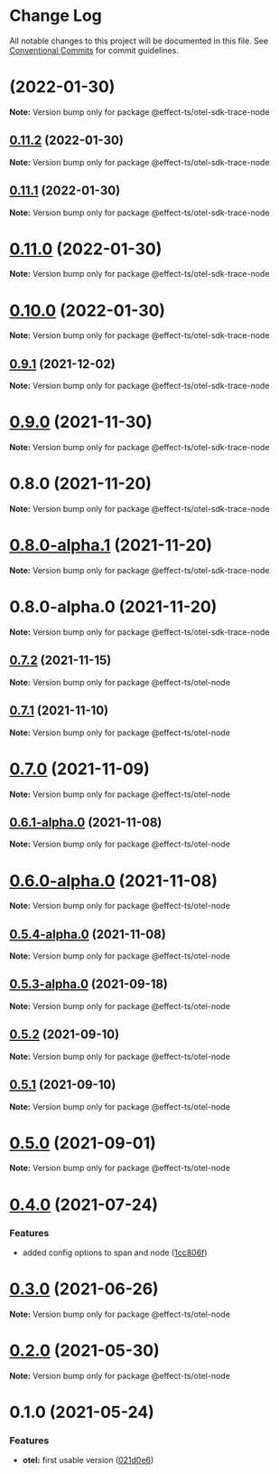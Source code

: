 # Change Log

All notable changes to this project will be documented in this file.
See [Conventional Commits](https://conventionalcommits.org) for commit guidelines.

#  (2022-01-30)

**Note:** Version bump only for package @effect-ts/otel-sdk-trace-node





## [0.11.2](https://github.com/Effect-TS/otel/compare/@effect-ts/otel-sdk-trace-node@0.11.1...@effect-ts/otel-sdk-trace-node@0.11.2) (2022-01-30)

**Note:** Version bump only for package @effect-ts/otel-sdk-trace-node





## [0.11.1](https://github.com/Effect-TS/otel/compare/@effect-ts/otel-sdk-trace-node@0.11.0...@effect-ts/otel-sdk-trace-node@0.11.1) (2022-01-30)

**Note:** Version bump only for package @effect-ts/otel-sdk-trace-node





# [0.11.0](https://github.com/Effect-TS/otel/compare/@effect-ts/otel-sdk-trace-node@0.9.1...@effect-ts/otel-sdk-trace-node@0.11.0) (2022-01-30)

**Note:** Version bump only for package @effect-ts/otel-sdk-trace-node





# [0.10.0](https://github.com/Effect-TS/otel/compare/@effect-ts/otel-sdk-trace-node@0.9.1...@effect-ts/otel-sdk-trace-node@0.10.0) (2022-01-30)

**Note:** Version bump only for package @effect-ts/otel-sdk-trace-node





## [0.9.1](https://github.com/Effect-TS/otel/compare/@effect-ts/otel-sdk-trace-node@0.9.0...@effect-ts/otel-sdk-trace-node@0.9.1) (2021-12-02)

**Note:** Version bump only for package @effect-ts/otel-sdk-trace-node





# [0.9.0](https://github.com/Effect-TS/otel/compare/@effect-ts/otel-sdk-trace-node@0.8.0...@effect-ts/otel-sdk-trace-node@0.9.0) (2021-11-30)

**Note:** Version bump only for package @effect-ts/otel-sdk-trace-node





# 0.8.0 (2021-11-20)

**Note:** Version bump only for package @effect-ts/otel-sdk-trace-node





# [0.8.0-alpha.1](https://github.com/Effect-TS/otel/compare/@effect-ts/otel-sdk-trace-node@0.9.0-alpha.0...@effect-ts/otel-sdk-trace-node@0.8.0-alpha.1) (2021-11-20)

**Note:** Version bump only for package @effect-ts/otel-sdk-trace-node





# 0.8.0-alpha.0 (2021-11-20)

**Note:** Version bump only for package @effect-ts/otel-sdk-trace-node





## [0.7.2](https://github.com/Effect-TS/otel/compare/@effect-ts/otel-node@0.7.1...@effect-ts/otel-node@0.7.2) (2021-11-15)

**Note:** Version bump only for package @effect-ts/otel-node





## [0.7.1](https://github.com/Effect-TS/otel/compare/@effect-ts/otel-node@0.7.0...@effect-ts/otel-node@0.7.1) (2021-11-10)

**Note:** Version bump only for package @effect-ts/otel-node





# [0.7.0](https://github.com/Effect-TS/otel/compare/@effect-ts/otel-node@0.6.1-alpha.0...@effect-ts/otel-node@0.7.0) (2021-11-09)

**Note:** Version bump only for package @effect-ts/otel-node





## [0.6.1-alpha.0](https://github.com/Effect-TS/otel/compare/@effect-ts/otel-node@0.6.0-alpha.0...@effect-ts/otel-node@0.6.1-alpha.0) (2021-11-08)

**Note:** Version bump only for package @effect-ts/otel-node





# [0.6.0-alpha.0](https://github.com/Effect-TS/otel/compare/@effect-ts/otel-node@0.5.4-alpha.0...@effect-ts/otel-node@0.6.0-alpha.0) (2021-11-08)

**Note:** Version bump only for package @effect-ts/otel-node





## [0.5.4-alpha.0](https://github.com/Effect-TS/otel/compare/@effect-ts/otel-node@0.5.3-alpha.0...@effect-ts/otel-node@0.5.4-alpha.0) (2021-11-08)

**Note:** Version bump only for package @effect-ts/otel-node





## [0.5.3-alpha.0](https://github.com/Effect-TS/otel/compare/@effect-ts/otel-node@0.5.2...@effect-ts/otel-node@0.5.3-alpha.0) (2021-09-18)

**Note:** Version bump only for package @effect-ts/otel-node





## [0.5.2](https://github.com/Effect-TS/otel/compare/@effect-ts/otel-node@0.5.1...@effect-ts/otel-node@0.5.2) (2021-09-10)

**Note:** Version bump only for package @effect-ts/otel-node





## [0.5.1](https://github.com/Effect-TS/otel/compare/@effect-ts/otel-node@0.5.0...@effect-ts/otel-node@0.5.1) (2021-09-10)

**Note:** Version bump only for package @effect-ts/otel-node





# [0.5.0](https://github.com/Effect-TS/otel/compare/@effect-ts/otel-node@0.4.0...@effect-ts/otel-node@0.5.0) (2021-09-01)

**Note:** Version bump only for package @effect-ts/otel-node





# [0.4.0](https://github.com/Effect-TS/otel/compare/@effect-ts/otel-node@0.3.0...@effect-ts/otel-node@0.4.0) (2021-07-24)


### Features

* added config options to span and node ([1cc806f](https://github.com/Effect-TS/otel/commit/1cc806f8a16d779faca32603af7ee3bff5f32b98))





# [0.3.0](https://github.com/Effect-TS/otel/compare/@effect-ts/otel-node@0.2.0...@effect-ts/otel-node@0.3.0) (2021-06-26)

**Note:** Version bump only for package @effect-ts/otel-node





# [0.2.0](https://github.com/Effect-TS/otel/compare/@effect-ts/otel-node@0.1.0...@effect-ts/otel-node@0.2.0) (2021-05-30)

**Note:** Version bump only for package @effect-ts/otel-node





# 0.1.0 (2021-05-24)


### Features

* **otel:** first usable version ([021d0e6](https://github.com/Effect-TS/otel/commit/021d0e66f8ba4173e1f42057ed2b306c68854982))
